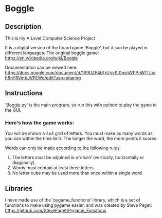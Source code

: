 # Boggle

## Description

This is my A Level Computer Science Project

It is a digital version of the board game 'Boggle', but it can be played in different languages.
The original boggle game: https://en.wikipedia.org/wiki/Boggle

Documentation can be viewed here:
https://docs.google.com/document/d/1R9UZF4bTrUrjvSt0qsnWPPnWlTUurh8nYRVmbJVPEWo/edit?usp=sharing

## Instructions

'Boggle.py' is the main program, so run this with python to play the game in the GUI.

### Here's how the game works:

You will be shown a 4x4 grid of letters.
You must make as many words as you can within the time limit.
The longer the word, the more points it scores.

Words can only be made according to the following rules:
1. The letters must be adjoined in a ‘chain’ (vertically, horizontally or diagonally).
2. Words must contain at least three letters.
3. No letter cube may be used more than once within a single word

## Libraries

I have made use of the 'pygame_functions' library, which is a set of functions to make using pygame easier, and was created by Steve Paget:
https://github.com/StevePaget/Pygame_Functions
